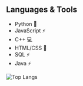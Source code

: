 ## Languages & Tools
- Python 🐍
- JavaScript ⚡
- C++ 💻
- HTML/CSS 🎨
- SQL ⚡
- Java ⚡

![Top Langs](https://github-readme-stats.vercel.app/api/top-langs/?username=cudnah124)
